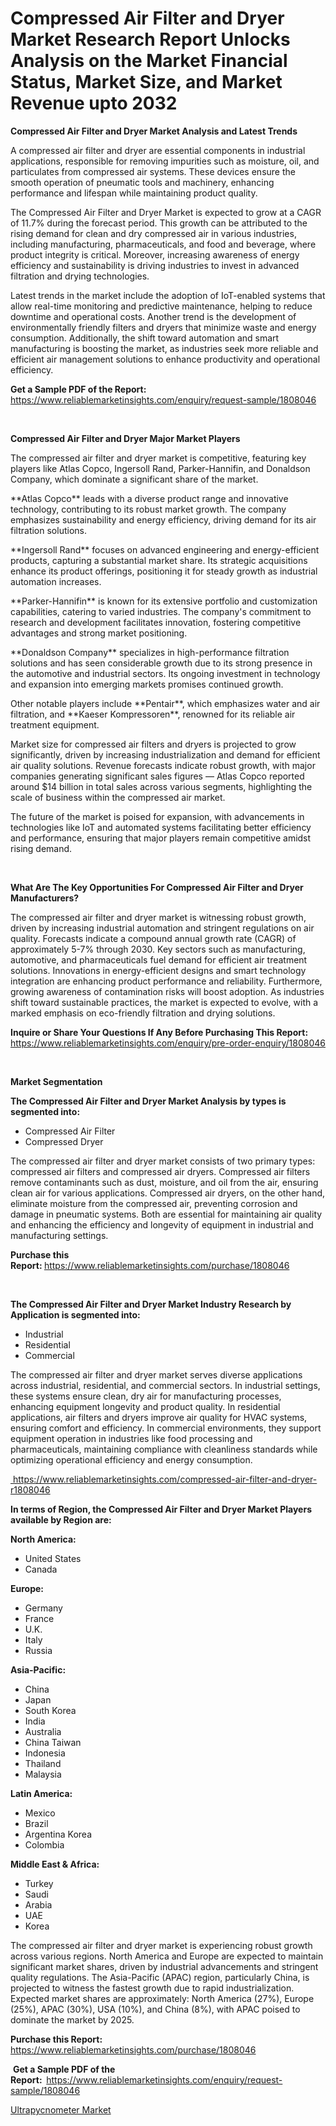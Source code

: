 <p><h1>Compressed Air Filter and Dryer Market Research Report Unlocks Analysis on the Market Financial Status, Market Size, and Market Revenue upto 2032</h1></p><p><strong>Compressed Air Filter and Dryer Market Analysis and Latest Trends</strong></p>
<p><p>A compressed air filter and dryer are essential components in industrial applications, responsible for removing impurities such as moisture, oil, and particulates from compressed air systems. These devices ensure the smooth operation of pneumatic tools and machinery, enhancing performance and lifespan while maintaining product quality.</p><p>The Compressed Air Filter and Dryer Market is expected to grow at a CAGR of 11.7% during the forecast period. This growth can be attributed to the rising demand for clean and dry compressed air in various industries, including manufacturing, pharmaceuticals, and food and beverage, where product integrity is critical. Moreover, increasing awareness of energy efficiency and sustainability is driving industries to invest in advanced filtration and drying technologies.</p><p>Latest trends in the market include the adoption of IoT-enabled systems that allow real-time monitoring and predictive maintenance, helping to reduce downtime and operational costs. Another trend is the development of environmentally friendly filters and dryers that minimize waste and energy consumption. Additionally, the shift toward automation and smart manufacturing is boosting the market, as industries seek more reliable and efficient air management solutions to enhance productivity and operational efficiency.</p></p>
<p><strong>Get a Sample PDF of the Report:&nbsp;</strong> <a href="https://www.reliablemarketinsights.com/enquiry/request-sample/1808046?utm_campaign=3193&utm_medium=2&utm_source=Github&utm_content=ia&utm_term=10042025&utm_id=compressed-air-filter-and-dryer">https://www.reliablemarketinsights.com/enquiry/request-sample/1808046</a></p>
<p>&nbsp;</p>
<p><strong>Compressed Air Filter and Dryer Major Market Players</strong></p>
<p><p>The compressed air filter and dryer market is competitive, featuring key players like Atlas Copco, Ingersoll Rand, Parker-Hannifin, and Donaldson Company, which dominate a significant share of the market. </p><p>**Atlas Copco** leads with a diverse product range and innovative technology, contributing to its robust market growth. The company emphasizes sustainability and energy efficiency, driving demand for its air filtration solutions. </p><p>**Ingersoll Rand** focuses on advanced engineering and energy-efficient products, capturing a substantial market share. Its strategic acquisitions enhance its product offerings, positioning it for steady growth as industrial automation increases.</p><p>**Parker-Hannifin** is known for its extensive portfolio and customization capabilities, catering to varied industries. The company's commitment to research and development facilitates innovation, fostering competitive advantages and strong market positioning.</p><p>**Donaldson Company** specializes in high-performance filtration solutions and has seen considerable growth due to its strong presence in the automotive and industrial sectors. Its ongoing investment in technology and expansion into emerging markets promises continued growth.</p><p>Other notable players include **Pentair**, which emphasizes water and air filtration, and **Kaeser Kompressoren**, renowned for its reliable air treatment equipment. </p><p>Market size for compressed air filters and dryers is projected to grow significantly, driven by increasing industrialization and demand for efficient air quality solutions. Revenue forecasts indicate robust growth, with major companies generating significant sales figures — Atlas Copco reported around $14 billion in total sales across various segments, highlighting the scale of business within the compressed air market.</p><p>The future of the market is poised for expansion, with advancements in technologies like IoT and automated systems facilitating better efficiency and performance, ensuring that major players remain competitive amidst rising demand.</p></p>
<p>&nbsp;</p>
<p><strong>What Are The Key Opportunities For Compressed Air Filter and Dryer Manufacturers?</strong></p>
<p><p>The compressed air filter and dryer market is witnessing robust growth, driven by increasing industrial automation and stringent regulations on air quality. Forecasts indicate a compound annual growth rate (CAGR) of approximately 5-7% through 2030. Key sectors such as manufacturing, automotive, and pharmaceuticals fuel demand for efficient air treatment solutions. Innovations in energy-efficient designs and smart technology integration are enhancing product performance and reliability. Furthermore, growing awareness of contamination risks will boost adoption. As industries shift toward sustainable practices, the market is expected to evolve, with a marked emphasis on eco-friendly filtration and drying solutions.</p></p>
<p><strong>Inquire or Share Your Questions If Any Before Purchasing This Report:</strong> <a href="https://www.reliablemarketinsights.com/enquiry/pre-order-enquiry/1808046?utm_campaign=3193&utm_medium=2&utm_source=Github&utm_content=ia&utm_term=10042025&utm_id=compressed-air-filter-and-dryer">https://www.reliablemarketinsights.com/enquiry/pre-order-enquiry/1808046</a></p>
<p>&nbsp;</p>
<p><strong>Market Segmentation</strong></p>
<p><strong>The Compressed Air Filter and Dryer Market Analysis by types is segmented into:</strong></p>
<p><ul><li>Compressed Air Filter</li><li>Compressed Dryer</li></ul></p>
<p><p>The compressed air filter and dryer market consists of two primary types: compressed air filters and compressed air dryers. Compressed air filters remove contaminants such as dust, moisture, and oil from the air, ensuring clean air for various applications. Compressed air dryers, on the other hand, eliminate moisture from the compressed air, preventing corrosion and damage in pneumatic systems. Both are essential for maintaining air quality and enhancing the efficiency and longevity of equipment in industrial and manufacturing settings.</p></p>
<p><strong>Purchase this Report:&nbsp;</strong><a href="https://www.reliablemarketinsights.com/purchase/1808046?utm_campaign=3193&utm_medium=2&utm_source=Github&utm_content=ia&utm_term=10042025&utm_id=compressed-air-filter-and-dryer">https://www.reliablemarketinsights.com/purchase/1808046</a></p>
<p>&nbsp;</p>
<p><strong>The Compressed Air Filter and Dryer Market Industry Research by Application is segmented into:</strong></p>
<p><ul><li>Industrial</li><li>Residential</li><li>Commercial</li></ul></p>
<p><p>The compressed air filter and dryer market serves diverse applications across industrial, residential, and commercial sectors. In industrial settings, these systems ensure clean, dry air for manufacturing processes, enhancing equipment longevity and product quality. In residential applications, air filters and dryers improve air quality for HVAC systems, ensuring comfort and efficiency. In commercial environments, they support equipment operation in industries like food processing and pharmaceuticals, maintaining compliance with cleanliness standards while optimizing operational efficiency and energy consumption.</p></p>
<p><a href="https://www.reliablemarketinsights.com/compressed-air-filter-and-dryer-r1808046?utm_campaign=3193&utm_medium=2&utm_source=Github&utm_content=ia&utm_term=10042025&utm_id=compressed-air-filter-and-dryer">&nbsp;https://www.reliablemarketinsights.com/compressed-air-filter-and-dryer-r1808046</a></p>
<p><strong>In terms of Region, the Compressed Air Filter and Dryer Market Players available by Region are:</strong></p>
<p>
    <p> <strong> North America: </strong>
        <ul>
            <li>United States</li>
            <li>Canada</li>
        </ul>
        </p> 
    <p> <strong> Europe: </strong>
        <ul>
            <li>Germany</li>
            <li>France</li>
            <li>U.K.</li>
            <li>Italy</li>
            <li>Russia</li>
        </ul>
        </p> 
    <p> <strong> Asia-Pacific: </strong>
        <ul>
            <li>China</li>
            <li>Japan</li>
            <li>South Korea</li>
            <li>India</li>
            <li>Australia</li>
            <li>China Taiwan</li>
            <li>Indonesia</li>
            <li>Thailand</li>
            <li>Malaysia</li>
        </ul>
        </p> 
    <p> <strong> Latin America: </strong>
        <ul>
            <li>Mexico</li>
            <li>Brazil</li>
            <li>Argentina Korea</li>
            <li>Colombia</li>
        </ul>
        </p> 
    <p> <strong> Middle East & Africa: </strong>
        <ul>
            <li>Turkey</li>
            <li>Saudi</li>
            <li>Arabia</li>
            <li>UAE</li>
            <li>Korea</li>
        </ul>
    </p>
    </p>
<p><p>The compressed air filter and dryer market is experiencing robust growth across various regions. North America and Europe are expected to maintain significant market shares, driven by industrial advancements and stringent quality regulations. The Asia-Pacific (APAC) region, particularly China, is projected to witness the fastest growth due to rapid industrialization. Expected market shares are approximately: North America (27%), Europe (25%), APAC (30%), USA (10%), and China (8%), with APAC poised to dominate the market by 2025.</p></p>
<p><strong>Purchase this Report: </strong><a href="https://www.reliablemarketinsights.com/purchase/1808046?utm_campaign=3193&utm_medium=2&utm_source=Github&utm_content=ia&utm_term=10042025&utm_id=compressed-air-filter-and-dryer">https://www.reliablemarketinsights.com/purchase/1808046</a></p>
<p>&nbsp;<strong>Get a Sample PDF of the Report:&nbsp;&nbsp;</strong><a href="https://www.reliablemarketinsights.com/enquiry/request-sample/1808046?utm_campaign=3193&utm_medium=2&utm_source=Github&utm_content=ia&utm_term=10042025&utm_id=compressed-air-filter-and-dryer">https://www.reliablemarketinsights.com/enquiry/request-sample/1808046</a></p>
<p><strong></strong></p>
<p><p><a href="https://github.com/vaeilabin/Market-Research-Report-List-1/blob/main/ultrapycnometer-market.md?utm_campaign=3193&utm_medium=2&utm_source=Github&utm_content=ia&utm_term=10042025&utm_id=compressed-air-filter-and-dryer">Ultrapycnometer Market</a></p></p>